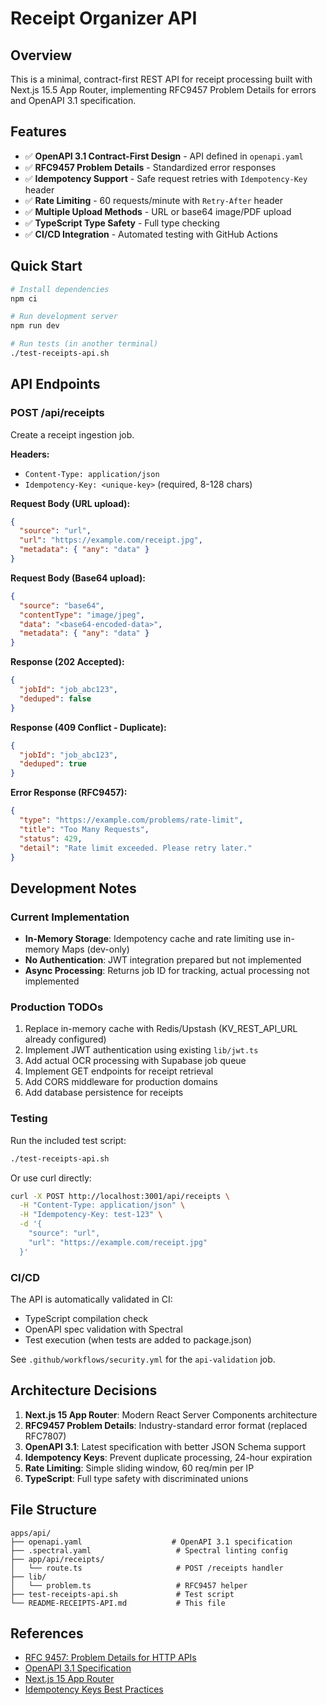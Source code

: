 # Receipt Organizer API

## Overview
This is a minimal, contract-first REST API for receipt processing built with Next.js 15.5 App Router, implementing RFC9457 Problem Details for errors and OpenAPI 3.1 specification.

## Features
- ✅ **OpenAPI 3.1 Contract-First Design** - API defined in `openapi.yaml`
- ✅ **RFC9457 Problem Details** - Standardized error responses
- ✅ **Idempotency Support** - Safe request retries with `Idempotency-Key` header
- ✅ **Rate Limiting** - 60 requests/minute with `Retry-After` header
- ✅ **Multiple Upload Methods** - URL or base64 image/PDF upload
- ✅ **TypeScript Type Safety** - Full type checking
- ✅ **CI/CD Integration** - Automated testing with GitHub Actions

## Quick Start

```bash
# Install dependencies
npm ci

# Run development server
npm run dev

# Run tests (in another terminal)
./test-receipts-api.sh
```

## API Endpoints

### POST /api/receipts
Create a receipt ingestion job.

**Headers:**
- `Content-Type: application/json`
- `Idempotency-Key: <unique-key>` (required, 8-128 chars)

**Request Body (URL upload):**
```json
{
  "source": "url",
  "url": "https://example.com/receipt.jpg",
  "metadata": { "any": "data" }
}
```

**Request Body (Base64 upload):**
```json
{
  "source": "base64",
  "contentType": "image/jpeg",
  "data": "<base64-encoded-data>",
  "metadata": { "any": "data" }
}
```

**Response (202 Accepted):**
```json
{
  "jobId": "job_abc123",
  "deduped": false
}
```

**Response (409 Conflict - Duplicate):**
```json
{
  "jobId": "job_abc123",
  "deduped": true
}
```

**Error Response (RFC9457):**
```json
{
  "type": "https://example.com/problems/rate-limit",
  "title": "Too Many Requests",
  "status": 429,
  "detail": "Rate limit exceeded. Please retry later."
}
```

## Development Notes

### Current Implementation
- **In-Memory Storage**: Idempotency cache and rate limiting use in-memory Maps (dev-only)
- **No Authentication**: JWT integration prepared but not implemented
- **Async Processing**: Returns job ID for tracking, actual processing not implemented

### Production TODOs
1. Replace in-memory cache with Redis/Upstash (KV_REST_API_URL already configured)
2. Implement JWT authentication using existing `lib/jwt.ts`
3. Add actual OCR processing with Supabase job queue
4. Implement GET endpoints for receipt retrieval
5. Add CORS middleware for production domains
6. Add database persistence for receipts

### Testing

Run the included test script:
```bash
./test-receipts-api.sh
```

Or use curl directly:
```bash
curl -X POST http://localhost:3001/api/receipts \
  -H "Content-Type: application/json" \
  -H "Idempotency-Key: test-123" \
  -d '{
    "source": "url",
    "url": "https://example.com/receipt.jpg"
  }'
```

### CI/CD

The API is automatically validated in CI:
- TypeScript compilation check
- OpenAPI spec validation with Spectral
- Test execution (when tests are added to package.json)

See `.github/workflows/security.yml` for the `api-validation` job.

## Architecture Decisions

1. **Next.js 15 App Router**: Modern React Server Components architecture
2. **RFC9457 Problem Details**: Industry-standard error format (replaced RFC7807)
3. **OpenAPI 3.1**: Latest specification with better JSON Schema support
4. **Idempotency Keys**: Prevent duplicate processing, 24-hour expiration
5. **Rate Limiting**: Simple sliding window, 60 req/min per IP
6. **TypeScript**: Full type safety with discriminated unions

## File Structure
```
apps/api/
├── openapi.yaml                    # OpenAPI 3.1 specification
├── .spectral.yaml                   # Spectral linting config
├── app/api/receipts/
│   └── route.ts                     # POST /receipts handler
├── lib/
│   └── problem.ts                   # RFC9457 helper
├── test-receipts-api.sh             # Test script
└── README-RECEIPTS-API.md           # This file
```

## References
- [RFC 9457: Problem Details for HTTP APIs](https://www.rfc-editor.org/rfc/rfc9457.html)
- [OpenAPI 3.1 Specification](https://spec.openapis.org/oas/v3.1.0)
- [Next.js 15 App Router](https://nextjs.org/docs/app)
- [Idempotency Keys Best Practices](https://brandur.org/idempotency-keys)
